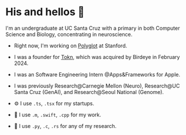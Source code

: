 # His and hellos 👋 
I'm an undergraduate at UC Santa Cruz with a primary in both Computer Science and Biology, concentrating in neuroscience.  

- Right now, I'm working on [Polyglot](https://landing-lime-five.vercel.app/) at Stanford.  

- I was a founder for [Tokn](https://tokn.so), which was acquired by Birdeye in February 2024.  

- I was an Software Engineering Intern @Apps&Frameworks for Apple.  

- I was previously Research@Carnegie Mellon (Neuro), Research@UC Santa Cruz (GenAI), and Research@Seoul National (Genome).

- ⚙️ I use `.ts`, `.tsx` for my startups. 

- 💼 I use `.m`, `.swift`, `.cpp` for my work. 

- 🔎 I use `.py`, `.c`, `.rs` for any of my research. 
